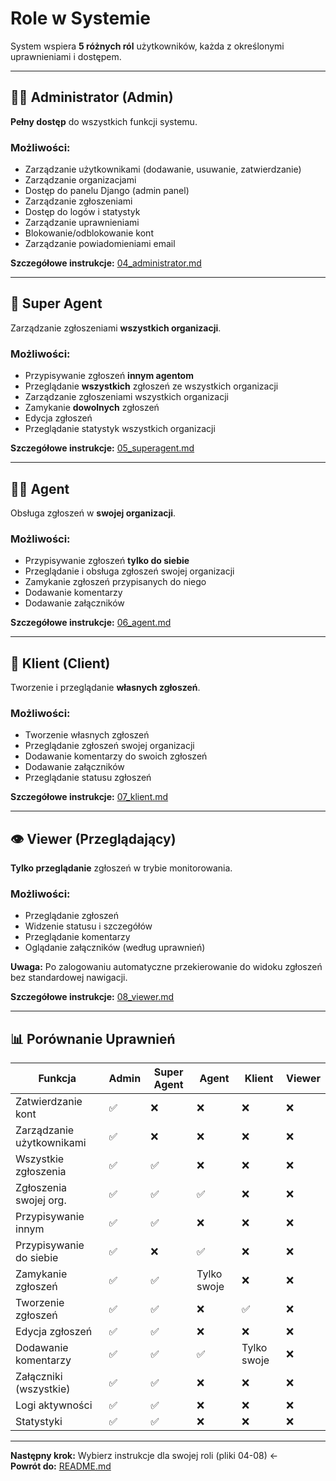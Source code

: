 # Role w Systemie

System wspiera **5 różnych ról** użytkowników, każda z określonymi uprawnieniami i dostępem.

---

## 👨‍💼 Administrator (Admin)

**Pełny dostęp** do wszystkich funkcji systemu.

### Możliwości:
- Zarządzanie użytkownikami (dodawanie, usuwanie, zatwierdzanie)
- Zarządzanie organizacjami
- Dostęp do panelu Django (admin panel)
- Zarządzanie zgłoszeniami
- Dostęp do logów i statystyk
- Zarządzanie uprawnieniami
- Blokowanie/odblokowanie kont
- Zarządzanie powiadomieniami email

**Szczegółowe instrukcje:** [04_administrator.md](04_administrator.md)

---

## 🔧 Super Agent

Zarządzanie zgłoszeniami **wszystkich organizacji**.

### Możliwości:
- Przypisywanie zgłoszeń **innym agentom**
- Przeglądanie **wszystkich** zgłoszeń ze wszystkich organizacji
- Zarządzanie zgłoszeniami wszystkich organizacji
- Zamykanie **dowolnych** zgłoszeń
- Edycja zgłoszeń
- Przeglądanie statystyk wszystkich organizacji

**Szczegółowe instrukcje:** [05_superagent.md](05_superagent.md)

---

## 👨‍🔧 Agent

Obsługa zgłoszeń w **swojej organizacji**.

### Możliwości:
- Przypisywanie zgłoszeń **tylko do siebie**
- Przeglądanie i obsługa zgłoszeń swojej organizacji
- Zamykanie zgłoszeń przypisanych do niego
- Dodawanie komentarzy
- Dodawanie załączników

**Szczegółowe instrukcje:** [06_agent.md](06_agent.md)

---

## 👤 Klient (Client)

Tworzenie i przeglądanie **własnych zgłoszeń**.

### Możliwości:
- Tworzenie własnych zgłoszeń
- Przeglądanie zgłoszeń swojej organizacji
- Dodawanie komentarzy do swoich zgłoszeń
- Dodawanie załączników
- Przeglądanie statusu zgłoszeń

**Szczegółowe instrukcje:** [07_klient.md](07_klient.md)

---

## 👁️ Viewer (Przeglądający)

**Tylko przeglądanie** zgłoszeń w trybie monitorowania.

### Możliwości:
- Przeglądanie zgłoszeń
- Widzenie statusu i szczegółów
- Przeglądanie komentarzy
- Oglądanie załączników (według uprawnień)

**Uwaga:** Po zalogowaniu automatyczne przekierowanie do widoku zgłoszeń bez standardowej nawigacji.

**Szczegółowe instrukcje:** [08_viewer.md](08_viewer.md)

---

## 📊 Porównanie Uprawnień

| Funkcja | Admin | Super Agent | Agent | Klient | Viewer |
|---------|-------|-------------|-------|--------|--------|
| Zatwierdzanie kont | ✅ | ❌ | ❌ | ❌ | ❌ |
| Zarządzanie użytkownikami | ✅ | ❌ | ❌ | ❌ | ❌ |
| Wszystkie zgłoszenia | ✅ | ✅ | ❌ | ❌ | ❌ |
| Zgłoszenia swojej org. | ✅ | ✅ | ✅ | ❌ | ❌ |
| Przypisywanie innym | ✅ | ✅ | ❌ | ❌ | ❌ |
| Przypisywanie do siebie | ✅ | ❌ | ✅ | ❌ | ❌ |
| Zamykanie zgłoszeń | ✅ | ✅ | Tylko swoje | ❌ | ❌ |
| Tworzenie zgłoszeń | ✅ | ✅ | ❌ | ✅ | ❌ |
| Edycja zgłoszeń | ✅ | ✅ | ❌ | ❌ | ❌ |
| Dodawanie komentarzy | ✅ | ✅ | ✅ | Tylko swoje | ❌ |
| Załączniki (wszystkie) | ✅ | ✅ | ❌ | ❌ | ❌ |
| Logi aktywności | ✅ | ✅ | ❌ | ❌ | ❌ |
| Statystyki | ✅ | ✅ | ❌ | ❌ | ❌ |

---

**Następny krok:** Wybierz instrukcje dla swojej roli (pliki 04-08) ←  
**Powrót do:** [README.md](README.md)

